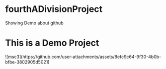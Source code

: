 # fourthADivisionProject
Showing Demo about github

<h1>This is a Demo Project</h1>
![msc3](https://github.com/user-attachments/assets/8efc9c64-9f30-4b0b-bfbe-3802905d5021)


